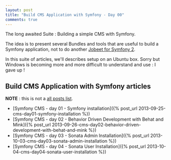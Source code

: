 ```yaml
---
layout: post
title: "Build CMS Application with Symfony - Day 00"
comments: true
---
```


The long awaited Suite : Building a simple CMS with Symfony.

The idea is to present several Bundles and tools that are useful to build a Symfony application, not to do another [Jobeet for Symfony 2](http://www.ens.ro/2012/03/21/jobeet-tutorial-with-symfony2/).

In this suite of articles, we'll describes setup on an Ubuntu box. Sorry but Windows is becoming more and more difficult to understand and use : I gave up !

## Build CMS Application with Symfony articles

**NOTE** : this is not a <a href="/all-posts.html">all&nbsp;posts list</a>.

 - [Symfony CMS - day 01 - Symfony installation]({% post_url 2013-09-25-cms-day01-symfony-installation %})
 - [Symfony CMS - day 02 - Behavior Driven Development with Behat and Mink]({% post_url 2013-09-26-cms-day02-behavior-driven-development-with-behat-and-mink %})
 - [Symfony CMS - day 03 - Sonata Admin Installation]({% post_url 2013-10-03-cms-day03-sonata-admin-installation %})
 - [Symfony CMS - day 04 - Sonata User Installation]({% post_url 2013-10-04-cms-day04-sonata-user-installation %})
